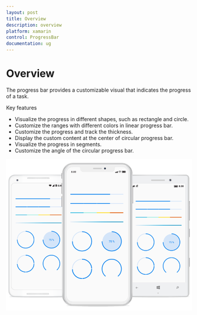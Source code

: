 ```yaml
---
layout: post
title: Overview
description: overview
platform: xamarin
control: ProgressBar
documentation: ug
---
```

# Overview

The progress bar provides a customizable visual that indicates the progress of a task.

Key features

* Visualize the progress in different shapes, such as rectangle and circle.
* Customize the ranges with different colors in linear progress bar.
* Customize the progress and track the thickness.
* Display the custom content at the center of circular progress bar.
* Visualize the progress in segments.
* Customize the angle of the circular progress bar.

![](overview_images/overview.png)
